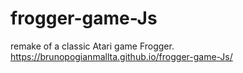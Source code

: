 # frogger-game-Js
remake of a classic Atari game Frogger.
https://brunopogianmallta.github.io/frogger-game-Js/

